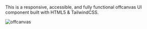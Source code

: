 This is a responsive, accessible, and fully functional offcanvas UI component built with HTML5 & TailwindCSS. 


![offcanvas](https://github.com/user-attachments/assets/60e25d23-a787-48a7-960e-3cce20b872ce)
